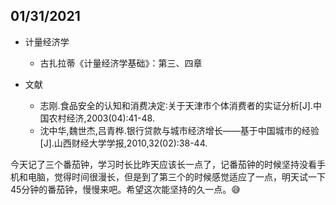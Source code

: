 ## 01/31/2021

+ 计量经济学
	+ 古扎拉蒂《计量经济学基础》：第三、四章

+ 文献
	+ 志刚.食品安全的认知和消费决定∶关于天津市个体消费者的实证分析[J].中国农村经济,2003(04):41-48.
	+ 沈中华,魏世杰,吕青桦.银行贷款与城市经济增长——基于中国城市的经验[J].山西财经大学学报,2010,32(02):38-44.

今天记了三个番茄钟，学习时长比昨天应该长一点了，记番茄钟的时候坚持没看手机和电脑，觉得时间很漫长，但是到了第三个的时候感觉适应了一点，明天试一下45分钟的番茄钟，慢慢来吧。希望这次能坚持的久一点。:sweat_smile: